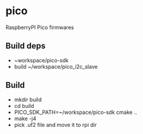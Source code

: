 # pico
RaspberryPI Pico firmwares

## Build deps
- ~workspace/pico-sdk
- build ~/workspace/pico_i2c_slave

## Build

- mkdir build
- cd build
- PICO_SDK_PATH=~/workspace/pico-sdk cmake ..
- make -j4
- pick .uf2 file and move it to rpi dir